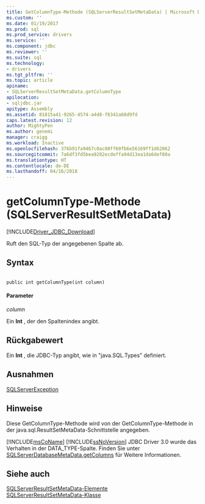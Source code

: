 ```yaml
---
title: GetColumnType-Methode (SQLServerResultSetMetaData) | Microsoft Docs
ms.custom: ''
ms.date: 01/19/2017
ms.prod: sql
ms.prod_service: drivers
ms.service: ''
ms.component: jdbc
ms.reviewer: ''
ms.suite: sql
ms.technology:
- drivers
ms.tgt_pltfrm: ''
ms.topic: article
apiname:
- SQLServerResultSetMetaData.getColumnType
apilocation:
- sqljdbc.jar
apitype: Assembly
ms.assetid: 81815a41-9265-4574-a4d8-f6341a68d9fd
caps.latest.revision: 12
author: MightyPen
ms.author: genemi
manager: craigg
ms.workload: Inactive
ms.openlocfilehash: 376b91fa9467c0ac80ff60fb6e56169ff1d62062
ms.sourcegitcommit: 7a6df3fd5bea9282ecdeffa94d13ea1da6def80a
ms.translationtype: HT
ms.contentlocale: de-DE
ms.lasthandoff: 04/16/2018
---
```

# <a name="getcolumntype-method-sqlserverresultsetmetadata"></a>getColumnType-Methode (SQLServerResultSetMetaData)
[!INCLUDE[Driver_JDBC_Download](../../../includes/driver_jdbc_download.md)]

  Ruft den SQL-Typ der angegebenen Spalte ab.  
  
## <a name="syntax"></a>Syntax  
  
```  
  
public int getColumnType(int column)  
```  
  
#### <a name="parameters"></a>Parameter  
 *column*  
  
 Ein **Int** , der den Spaltenindex angibt.  
  
## <a name="return-value"></a>Rückgabewert  
 Ein **Int** , die JDBC-Typ angibt, wie in "java.SQL.Types" definiert.  
  
## <a name="exceptions"></a>Ausnahmen  
 [SQLServerException](../../../connect/jdbc/reference/sqlserverexception-class.md)  
  
## <a name="remarks"></a>Hinweise  
 Diese GetColumnType-Methode wird von der GetColumnType-Methode in der java.sql.ResultSetMetaData-Schnittstelle angegeben.  
  
 [!INCLUDE[msCoName](../../../includes/msconame_md.md)] [!INCLUDE[ssNoVersion](../../../includes/ssnoversion_md.md)] JDBC Driver 3.0 wurde das Verhalten in der DATA_TYPE-Spalte. Finden Sie unter [SQLServerDatabaseMetaData.getColumns](../../../connect/jdbc/reference/getcolumns-method-sqlserverdatabasemetadata.md) für Weitere Informationen.  
  
## <a name="see-also"></a>Siehe auch  
 [SQLServerResultSetMetaData-Elemente](../../../connect/jdbc/reference/sqlserverresultsetmetadata-members.md)   
 [SQLServerResultSetMetaData-Klasse](../../../connect/jdbc/reference/sqlserverresultsetmetadata-class.md)  
  
  
